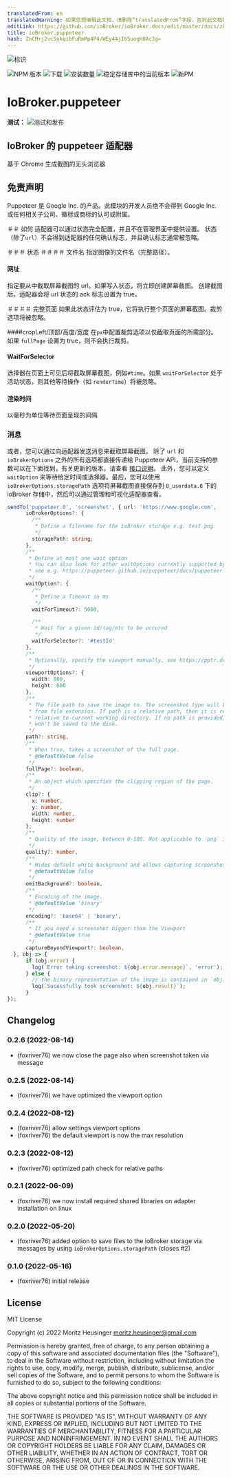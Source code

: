 ```yaml
---
translatedFrom: en
translatedWarning: 如果您想编辑此文档，请删除“translatedFrom”字段，否则此文档将再次自动翻译
editLink: https://github.com/ioBroker/ioBroker.docs/edit/master/docs/zh-cn/adapterref/iobroker.puppeteer/README.md
title: ioBroker.puppeteer
hash: ZnCM+j2vcSykqibFuRmMp4P4/WEy44jI65uogH0Ac2g=
---
```

![标识](../../../en/adapterref/iobroker.puppeteer/admin/puppeteer.png)

![NPM 版本](https://img.shields.io/npm/v/iobroker.puppeteer.svg)
![下载](https://img.shields.io/npm/dm/iobroker.puppeteer.svg)
![安装数量](https://iobroker.live/badges/puppeteer-installed.svg)
![稳定存储库中的当前版本](https://iobroker.live/badges/puppeteer-stable.svg)
![新PM](https://nodei.co/npm/iobroker.puppeteer.png?downloads=true)

# IoBroker.puppeteer
**测试：** ![测试和发布](https://github.com/foxriver76/ioBroker.puppeteer/workflows/Test%20and%20Release/badge.svg)

## IoBroker 的 puppeteer 适配器
基于 Chrome 生成截图的无头浏览器

## 免责声明
Puppeteer 是 Google Inc. 的产品。此模块的开发人员绝不会得到 Google Inc. 或任何相关子公司、徽标或商标的认可或附属。

＃＃ 如何
适配器可以通过状态完全配置，并且不在管理界面中提供设置。
状态（除了`url`）不会得到适配器的任何确认标志，并且确认标志通常被忽略。

＃＃＃ 状态
＃＃＃＃ 文件名
指定图像的文件名（完整路径）。

#### 网址
指定要从中截取屏幕截图的 url。如果写入状态，将立即创建屏幕截图。
创建截图后，适配器会将 url 状态的 ack 标志设置为 true。

＃＃＃＃ 完整页面
如果此状态评估为 true，它将执行整个页面的屏幕截图。裁剪选项将被忽略。

####cropLeft/顶部/高度/宽度
在`px`中配置裁剪选项以仅截取页面的所需部分。
如果 `fullPage` 设置为 true，则不会执行裁剪。

#### WaitForSelector
选择器在页面上可见后将截取屏幕截图，例如`#time`。如果 `waitForSelector` 处于活动状态，则其他等待操作（如 `renderTime`）将被忽略。

#### 渲染时间
以毫秒为单位等待页面呈现的间隔

### 消息
或者，您可以通过向适配器发送消息来截取屏幕截图。
除了 `url` 和 `ioBrokerOptions` 之外的所有选项都直接传递给 Puppeteer API，当前支持的参数可以在下面找到，有关更新的版本，请查看 [接口说明](https://pptr.dev/api/puppeteer.screenshotoptions)。
此外，您可以定义 `waitOption` 来等待给定时间或选择器。最后，您可以使用 `ioBrokerOptions.storagePath` 选项将屏幕截图直接保存到 `0_userdata.0` 下的 ioBroker 存储中，然后可以通过管理和可视化适配器查看。

```typescript
sendTo('puppeteer.0', 'screenshot', { url: 'https://www.google.com',
      ioBrokerOptions?: {
        /**
         * Define a filename for the ioBroker storage e.g. test.png
         */
        storagePath: string;
      },
      /**
       * Define at most one wait option
       * You can also look for other waitOptions currently supported by Puppeteer API
       * see e.g. https://puppeteer.github.io/puppeteer/docs/puppeteer.page.waitforfilechooser
       */
      waitOption?: {
        /**
         * Define a Timeout in ms
         */
        waitForTimeout?: 5000,

        /**
         * Wait for a given id/tag/etc to be occured
         */
        waitForSelector?: '#testId'
      },
      /**
       * Optionally, specify the viewport manually, see https://pptr.dev/api/puppeteer.viewport
       */
      viewportOptions?: {
        width: 800,
        height: 600
      },
      /**
       * The file path to save the image to. The screenshot type will be inferred
       * from file extension. If path is a relative path, then it is resolved
       * relative to current working directory. If no path is provided, the image
       * won't be saved to the disk.
       */
      path?: string,
      /**
       * When true, takes a screenshot of the full page.
       * @defaultValue false
       */
      fullPage?: boolean,
      /**
       * An object which specifies the clipping region of the page.
       */
      clip?: {
        x: number,
        y: number,
        width: number,
        height: number
      };
      /**
       * Quality of the image, between 0-100. Not applicable to `png` images.
       */
      quality?: number,
      /**
       * Hides default white background and allows capturing screenshots with transparency.
       * @defaultValue false
       */
      omitBackground?: boolean,
      /**
       * Encoding of the image.
       * @defaultValue 'binary'
       */
      encoding?: 'base64' | 'binary',
      /**
       * If you need a screenshot bigger than the Viewport
       * @defaultValue true
       */
      captureBeyondViewport?: boolean,
  }, obj => {
      if (obj.error) {
        log(`Error taking screenshot: ${obj.error.message}`, 'error');
      } else {
        // the binary representation of the image is contained in `obj.result`
        log(`Sucessfully took screenshot: ${obj.result}`);
      }
});
```

## Changelog
<!--
    Placeholder for the next version (at the beginning of the line):
    ### **WORK IN PROGRESS**
-->
### 0.2.6 (2022-08-14)
* (foxriver76) we now close the page also when screenshot taken via message

### 0.2.5 (2022-08-14)
* (foxriver76) we have optimized the viewport option

### 0.2.4 (2022-08-12)
* (foxriver76) allow settings viewport options
* (foxriver76) the default viewport is now the max resolution

### 0.2.3 (2022-08-12)
* (foxriver76) optimized path check for relative paths

### 0.2.1 (2022-06-09)
* (foxriver76) we now install required shared libraries on adapter installation on linux

### 0.2.0 (2022-05-20)
* (foxriver76) added option to save files to the ioBroker storage via messages by using `ioBrokerOptions.storagePath` (closes #2)

### 0.1.0 (2022-05-16)
* (foxriver76) initial release

## License
MIT License

Copyright (c) 2022 Moritz Heusinger <moritz.heusinger@gmail.com>

Permission is hereby granted, free of charge, to any person obtaining a copy
of this software and associated documentation files (the "Software"), to deal
in the Software without restriction, including without limitation the rights
to use, copy, modify, merge, publish, distribute, sublicense, and/or sell
copies of the Software, and to permit persons to whom the Software is
furnished to do so, subject to the following conditions:

The above copyright notice and this permission notice shall be included in all
copies or substantial portions of the Software.

THE SOFTWARE IS PROVIDED "AS IS", WITHOUT WARRANTY OF ANY KIND, EXPRESS OR
IMPLIED, INCLUDING BUT NOT LIMITED TO THE WARRANTIES OF MERCHANTABILITY,
FITNESS FOR A PARTICULAR PURPOSE AND NONINFRINGEMENT. IN NO EVENT SHALL THE
AUTHORS OR COPYRIGHT HOLDERS BE LIABLE FOR ANY CLAIM, DAMAGES OR OTHER
LIABILITY, WHETHER IN AN ACTION OF CONTRACT, TORT OR OTHERWISE, ARISING FROM,
OUT OF OR IN CONNECTION WITH THE SOFTWARE OR THE USE OR OTHER DEALINGS IN THE
SOFTWARE.